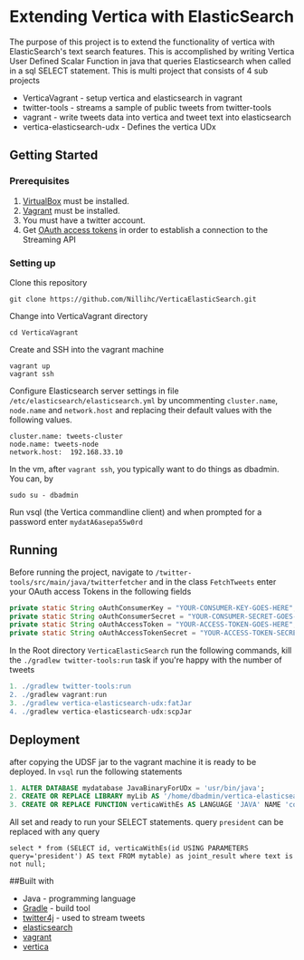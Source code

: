 # Extending Vertica with ElasticSearch

The purpose of this project is to extend the functionality of vertica with  ElasticSearch's text search features.
This is accomplished by writing Vertica User Defined Scalar Function in java that queries Elasticsearch when called
in a sql SELECT statement. This is multi project that consists of 4 sub projects
* VerticaVagrant - setup vertica and elasticsearch in vagrant
* twitter-tools - streams a sample of public tweets from twitter-tools
* vagrant - write tweets data into vertica and tweet text into elasticsearch
* vertica-elasticsearch-udx - Defines the vertica UDx

## Getting Started

### Prerequisites
1. [VirtualBox](https://www.virtualbox.org/wiki/Downloads) must be installed.
2. [Vagrant](https://www.vagrantup.com/) must be installed.
2. You must have a twitter account.
3. Get [OAuth access tokens](https://apps.twitter.com/) in order to establish a connection to the Streaming API

### Setting up

Clone this repository
```
git clone https://github.com/Nillihc/VerticaElasticSearch.git
```

Change into VerticaVagrant directory
```
cd VerticaVagrant
```

Create and SSH into the vagrant machine
```
vagrant up
vagrant ssh
```
Configure Elasticsearch server settings in file `/etc/elasticsearch/elasticsearch.yml` by uncommenting `cluster.name`, `node.name`
and `network.host` and replacing their default values with the following values.
```
cluster.name: tweets-cluster
node.name: tweets-node
network.host:  192.168.33.10
```

In the vm, after `vagrant ssh`, you typically want to do things as
dbadmin. You can, by

```
sudo su - dbadmin
```

Run vsql (the Vertica commandline client) and when prompted for a password enter `mydatA6asepa55w0rd`

## Running
Before running the project, navigate to `/twitter-tools/src/main/java/twitterfetcher` and in
the class `FetchTweets` enter your OAuth access Tokens in the following fields

```java
private static String oAuthConsumerKey = "YOUR-CONSUMER-KEY-GOES-HERE";
private static String oAuthConsumerSecret = "YOUR-CONSUMER-SECRET-GOES-HERE";
private static String oAuthAccessToken = "YOUR-ACCESS-TOKEN-GOES-HERE";
private static String oAuthAccessTokenSecret = "YOUR-ACCESS-TOKEN-SECRET-GOES-HERE";
```

In the Root directory `VerticaElasticSearch` run the following commands, kill the `./gradlew twitter-tools:run` task if you're happy with the number of tweets

```gradle
1. ./gradlew twitter-tools:run
2. ./gradlew vagrant:run
3. ./gradlew vertica-elasticsearch-udx:fatJar
4. ./gradlew vertica-elasticsearch-udx:scpJar 
```


## Deployment
after copying the UDSF jar to the vagrant machine it is ready to be deployed.
In `vsql` run the following statements
```sql
1. ALTER DATABASE mydatabase JavaBinaryForUDx = 'usr/bin/java';
2. CREATE OR REPLACE LIBRARY myLib AS '/home/dbadmin/vertica-elasticsearch-udx-1.0.jar' LANGUAGE 'JAVA';
3. CREATE OR REPLACE FUNCTION verticaWithEs AS LANGUAGE 'JAVA' NAME 'com.proj.udx.VerticaWithElasticSearchFactory' LIBRARY myLib;
```
All set and ready to run your SELECT statements. query `president` can be replaced with any query
```
select * from (SELECT id, verticaWithEs(id USING PARAMETERS query='president') AS text FROM mytable) as joint_result where text is not null;
```

##Built with
* Java - programming language
* [Gradle](https://gradle.org/) - build tool
* [twitter4j](http://twitter4j.org/en/index.html) - used to stream tweets
* [elasticsearch](https://www.elastic.co/)
* [vagrant](https://www.vagrantup.com/)
* [vertica](https://my.vertica.com/)

